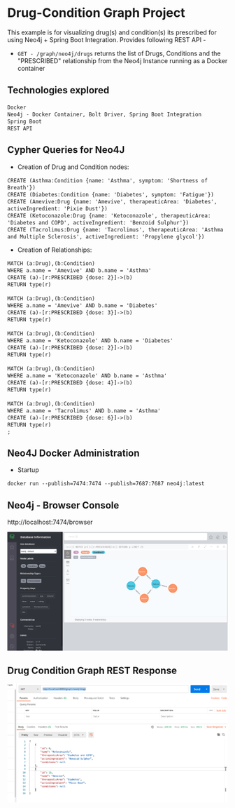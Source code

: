 # Drug-Condition Graph Project

This example is for visualizing drug(s) and condition(s) its prescribed for using Neo4j + Spring Boot Integration.  Provides following REST API -

- `GET - /graph/neo4j/drugs` returns the list of Drugs, Conditions and the "PRESCRIBED" relationship from the Neo4j Instance running as a Docker container

## Technologies explored
    Docker
    Neo4j - Docker Container, Bolt Driver, Spring Boot Integration
    Spring Boot
    REST API

## Cypher Queries for Neo4J
- Creation of Drug and Condition nodes:

```
CREATE (Asthma:Condition {name: 'Asthma', symptom: 'Shortness of Breath'})
CREATE (Diabetes:Condition {name: 'Diabetes', symptom: 'Fatigue'})
CREATE (Amevive:Drug {name: 'Amevive', therapeuticArea: 'Diabetes', activeIngredient: 'Pixie Dust'})
CREATE (Ketoconazole:Drug {name: 'Ketoconazole', therapeuticArea: 'Diabetes and COPD', activeIngredient: 'Benzoid Sulphur'})
CREATE (Tacrolimus:Drug {name: 'Tacrolimus', therapeuticArea: 'Asthma and Multiple Sclerosis', activeIngredient: 'Propylene glycol'})
```
- Creation of Relationships:

```
MATCH (a:Drug),(b:Condition)
WHERE a.name = 'Amevive' AND b.name = 'Asthma'
CREATE (a)-[r:PRESCRIBED {dose: 2}]->(b)
RETURN type(r)

MATCH (a:Drug),(b:Condition)
WHERE a.name = 'Amevive' AND b.name = 'Diabetes'
CREATE (a)-[r:PRESCRIBED {dose: 3}]->(b)
RETURN type(r)

MATCH (a:Drug),(b:Condition)
WHERE a.name = 'Ketoconazole' AND b.name = 'Diabetes'
CREATE (a)-[r:PRESCRIBED {dose: 2}]->(b)
RETURN type(r)

MATCH (a:Drug),(b:Condition)
WHERE a.name = 'Ketoconazole' AND b.name = 'Asthma'
CREATE (a)-[r:PRESCRIBED {dose: 4}]->(b)
RETURN type(r)

MATCH (a:Drug),(b:Condition)
WHERE a.name = 'Tacrolimus' AND b.name = 'Asthma'
CREATE (a)-[r:PRESCRIBED {dose: 6}]->(b)
RETURN type(r)
;
```

## Neo4J Docker Administration
- Startup
```
docker run --publish=7474:7474 --publish=7687:7687 neo4j:latest
```

## Neo4j - Browser Console

http://localhost:7474/browser

![Alt text](neo4j.png?raw=true "neo4j")

## Drug Condition Graph REST Response

![Alt text](rest_response.png?raw=true "Drug Graph")

